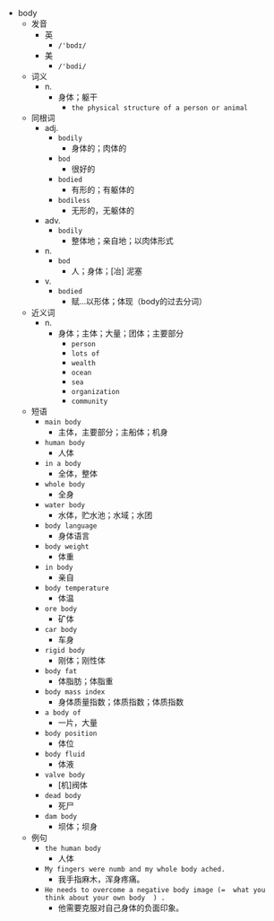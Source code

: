 - body
  - 发音
    - 英
      - `/'bɒdɪ/`
    - 美
      - `/'bɑdi/`
  - 词义
    - n.
      - 身体；躯干
        - `the physical structure of a person or animal`
  - 同根词
    - adj.
      - `bodily`
        - 身体的；肉体的
      - `bod`
        - 很好的
      - `bodied`
        - 有形的；有躯体的
      - `bodiless`
        - 无形的，无躯体的
    - adv.
      - `bodily`
        - 整体地；亲自地；以肉体形式
    - n.
      - `bod`
        - 人；身体；[冶] 泥塞
    - v.
      - `bodied`
        - 赋…以形体；体现（body的过去分词）
  - 近义词
    - n.
      - 身体；主体；大量；团体；主要部分
        - `person`
        - `lots of`
        - `wealth`
        - `ocean`
        - `sea`
        - `organization`
        - `community`
  - 短语
    - `main body`
      - 主体，主要部分；主船体；机身 
    - `human body`
      - 人体 
    - `in a body`
      - 全体，整体 
    - `whole body`
      - 全身 
    - `water body`
      - 水体，贮水池；水域；水团 
    - `body language`
      - 身体语言 
    - `body weight`
      - 体重 
    - `in body`
      - 亲自 
    - `body temperature`
      - 体温 
    - `ore body`
      - 矿体 
    - `car body`
      - 车身 
    - `rigid body`
      - 刚体；刚性体 
    - `body fat`
      - 体脂肪；体脂重 
    - `body mass index`
      - 身体质量指数；体质指数；体质指数 
    - `a body of`
      - 一片，大量 
    - `body position`
      - 体位 
    - `body fluid`
      - 体液 
    - `valve body`
      - [机]阀体 
    - `dead body`
      - 死尸 
    - `dam body`
      - 坝体；坝身 
  - 例句
    - `the human body`
      - 人体
    - `My fingers were numb and my whole body ached.`
      - 我手指麻木，浑身疼痛。
    - `He needs to overcome a negative body image (=  what you think about your own body  ) .`
      - 他需要克服对自己身体的负面印象。

